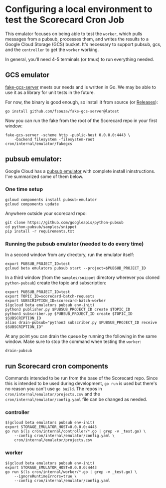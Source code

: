 # Configuring a local environment to test the Scorecard Cron Job

This emulator focuses on being able to test the `worker`, which pulls messages from a pubsub, processes them, and writes the results to a Google Cloud Storage (GCS) bucket.
It's necessary to support pubsub, gcs, and the `controller` to get the `worker` working.

In general, you'll need 4-5 terminals (or tmux) to run everything needed.

## GCS emulator

[fake-gcs-server](https://github.com/fsouza/fake-gcs-server) meets our needs and is written in Go. 
We may be able to use it as a library for unit tests in the future.

For now, the binary is good enough, so install it from source (or [Releases](https://github.com/fsouza/fake-gcs-server/releases)):

```
go install github.com/fsouza/fake-gcs-server@latest
```

Now you can run the fake from the root of the Scorecard repo in your first window:
```
fake-gcs-server -scheme http -public-host 0.0.0.0:4443 \
    -backend filesystem -filesystem-root cron/internal/emulator/fakegcs
```

## pubsub emulator:
Google Cloud has a [pubsub emulator](https://cloud.google.com/pubsub/docs/emulator) with complete install ininstructions.
I've summarized some of them below.


### One time setup

```
gcloud components install pubsub-emulator
gcloud components update
```

Anywhere outside your scorecard repo:
```
git clone https://github.com/googleapis/python-pubsub
cd python-pubsub/samples/snippet
pip install -r requirements.txt
```

### Running the pubsub emulator (needed to do every time)

In a second window from any directory, run the emulator itself:

```
export PUBSUB_PROJECT_ID=test
gcloud beta emulators pubsub start --project=$PUBSUB_PROJECT_ID
```

In a third window (from the `samples/snippet` directory wherever you cloned `python-pubsub`) create the topic and subscription:

```
export PUBSUB_PROJECT_ID=test
export TOPIC_ID=scorecard-batch-requests
export SUBSCRIPTION_ID=scorecard-batch-worker
$(gcloud beta emulators pubsub env-init)
python3 publisher.py $PUBSUB_PROJECT_ID create $TOPIC_ID
python3 subscriber.py $PUBSUB_PROJECT_ID create $TOPIC_ID $SUBSCRIPTION_ID
alias drain-pubsub="python3 subscriber.py $PUBSUB_PROJECT_ID receive $SUBSCRIPTION_ID"
```

At any point you can drain the queue by running the following in the same window. Make sure to stop the command when testing the `worker`:
```
drain-pubsub
```

## run Scorecard cron components

Commands intended to be run from the base of the Scorecard repo. Since this is intended to be used during development, `go run` is used but there's no reason you can't use `go build`. 
The repos in `cron/internal/emulator/projects.csv` and the `cron/internal/emulator/config.yaml` file can be changed as needed.

### controller
```
$(gcloud beta emulators pubsub env-init)
export STORAGE_EMULATOR_HOST=0.0.0.0:4443
go run $(ls cron/internal/controller/*.go | grep -v _test.go) \
    --config cron/internal/emulator/config.yaml \
    cron/internal/emulator/projects.csv
```

### worker
```
$(gcloud beta emulators pubsub env-init)
export STORAGE_EMULATOR_HOST=0.0.0.0:4443
go run $(ls cron/internal/worker/*.go | grep -v _test.go) \
    --ignoreRuntimeErrors=true \
    --config cron/internal/emulator/config.yaml
```
